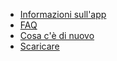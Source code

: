 * [Informazioni sull&#39;app](/it)
* [FAQ](/faq/it)
* [Cosa c&#39;è di nuovo](/what-is-new/it)
* [Scaricare](/download/it)
